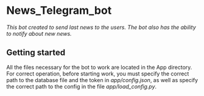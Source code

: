 # News_Telegram_bot
*This bot created to send last news to the users. The bot also has the ability to notify about new news.*

## Getting started
All the files necessary for the bot to work are located in the App directory. For correct operation, before starting work, you must specify the correct path to the database file and the token in *app/config.json*, as well as specify the correct path to the config in the file *app/load_config.py*.

